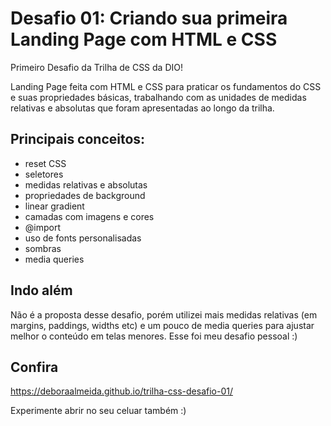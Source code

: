 # Desafio 01: Criando sua primeira Landing Page com HTML e CSS

Primeiro Desafio da Trilha de CSS da DIO! 

Landing Page feita com HTML e CSS para praticar os fundamentos do CSS e suas propriedades básicas, trabalhando com as unidades de medidas relativas e absolutas que foram apresentadas ao longo da trilha.

## Principais conceitos: 

- reset CSS
- seletores
- medidas relativas e absolutas
- propriedades de background
- linear gradient
- camadas com imagens e cores
- @import
- uso de fonts personalisadas
- sombras
- media queries

## Indo além

Não é a proposta desse desafio, porém utilizei mais medidas relativas (em margins, paddings, widths etc) e um pouco de media queries para ajustar melhor o conteúdo em telas menores. Esse foi meu desafio pessoal :)

## Confira

https://deboraalmeida.github.io/trilha-css-desafio-01/

Experimente abrir no seu celuar também :)
